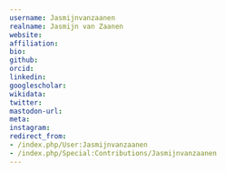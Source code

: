 ```yaml
---
username: Jasmijnvanzaanen
realname: Jasmijn van Zaanen
website: 
affiliation: 
bio: 
github: 
orcid: 
linkedin: 
googlescholar: 
wikidata: 
twitter: 
mastodon-url: 
meta:
instagram:
redirect_from:
- /index.php/User:Jasmijnvanzaanen
- /index.php/Special:Contributions/Jasmijnvanzaanen
---
```

